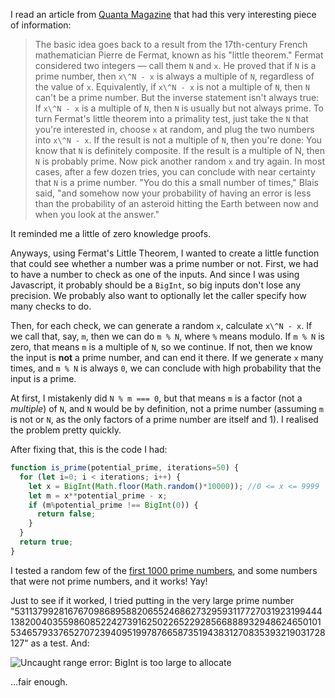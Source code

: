 I read an article from [Quanta Magazine](https://www.quantamagazine.org/how-randomness-improves-algorithms-20230403/) that had this very interesting piece of information:

> The basic idea goes back to a result from the 17th-century French mathematician Pierre de Fermat, known as his "little theorem." Fermat considered two integers — call them `N` and `x`. He proved that if `N` is a prime number, then `x\^N - x` is always a multiple of `N`, regardless of the value of `x`. Equivalently, if `x\^N - x` is not a multiple of `N`, then `N` can't be a prime number. But the inverse statement isn't always true: If `x\^N - x` is a multiple of `N`, then `N` is usually but not always prime.
> To turn Fermat's little theorem into a primality test, just take the `N` that you're interested in, choose `x` at random, and plug the two numbers into `x\^N - x`. If the result is not a multiple of `N`, then you're done: You know that `N` is definitely composite. If the result is a multiple of N, then `N` is probably prime. Now pick another random `x` and try again. In most cases, after a few dozen tries, you can conclude with near certainty that `N` is a prime number. "You do this a small number of times," Blais said, "and somehow now your probability of having an error is less than the probability of an asteroid hitting the Earth between now and when you look at the answer."

It reminded me a little of zero knowledge proofs.

Anyways, using Fermat's Little Theorem, I wanted to create a little function that could see whether a number was a prime number or not. First, we had to have a number to check as one of the inputs. And since I was using Javascript, it probably should be a `BigInt`, so big inputs don't lose any precision. We probably also want to optionally let the caller specify how many checks to do.

Then, for each check, we can generate a random `x`, calculate `x\^N - x`. If we call that, say, `m`, then we can do `m % N`, where `%` means modulo. If `m % N` is zero, that means `m` is a multiple of `N`, so we continue. If not, then we know the input is **not** a prime number, and can end it there. If we generate `x` many times, and `m % N` is always `0`, we can conclude with high probability that the input is a prime.

At first, I mistakenly did `N % m === 0`, but that means `m` is a factor (not a *multiple*) of `N`, and `N` would be by definition, not a prime number (assuming `m` is not or `N`, as the only factors of a prime number are itself and 1). I realised the problem pretty quickly.

After fixing that, this is the code I had:

```js
function is_prime(potential_prime, iterations=50) {
  for (let i=0; i < iterations; i++) {
    let x = BigInt(Math.floor(Math.random()*10000)); //0 <= x <= 9999
    let m = x**potential_prime - x;
    if (m%potential_prime !== BigInt(0)) {
      return false;
    }
  }
  return true;
}
```

I tested a random few of the [first 1000 prime numbers](https://en.wikipedia.org/wiki/List_of_prime_numbers#The_first_1000_prime_numbers), and some numbers that were not prime numbers, and it works! Yay!

Just to see if it worked, I tried putting in the very large prime number "531137992816767098689588206552468627329593117727031923199444138200403559860852242739162502265229285668889329486246501015346579337652707239409519978766587351943831270835393219031728127" as a test. And:

![Uncaught range error: BigInt is too large to allocate](/images/prime_test.png)

...fair enough.

